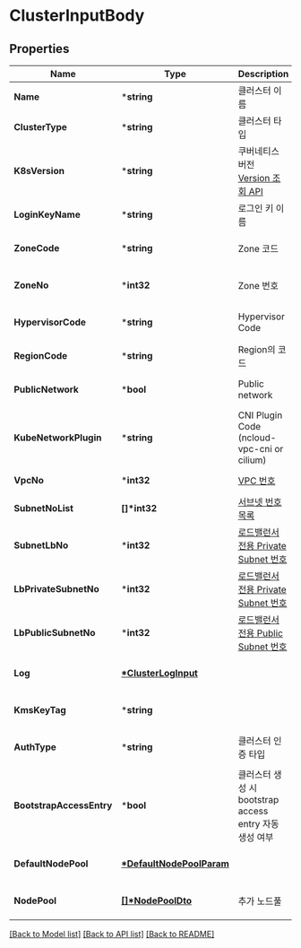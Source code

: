 # ClusterInputBody

## Properties
Name | Type | Description | Notes
------------ | ------------- | ------------- | -------------
**Name** | ***string** | 클러스터 이름 | [default to null]
**ClusterType** | ***string** | 클러스터 타입 | [default to null]
**K8sVersion** | ***string** | 쿠버네티스 버전 [Version 조회 API](/docs/compute-vpckubernetesservice-nksv2#k8sSupportedVersion) | [optional] [default to null]
**LoginKeyName** | ***string** | 로그인 키 이름 | [default to null]
**ZoneCode** | ***string** | Zone 코드 | [optional] [default to null]
**ZoneNo** | ***int32** | Zone 번호 | [optional] [default to null]
**HypervisorCode** | ***string** | Hypervisor Code | [optional] [default to null]
**RegionCode** | ***string** | Region의 코드 | [default to null]
**PublicNetwork** | ***bool** | Public network | [optional] [default to null]
**KubeNetworkPlugin** | ***string** | CNI Plugin Code (ncloud-vpc-cni or cilium) | [optional] [default to null]
**VpcNo** | ***int32** | [VPC 번호](/docs/networking-vpc-vpcmanagement-getvpclist) | [default to null]
**SubnetNoList** | **[]\*int32** | [서브넷 번호 목록](/docs/networking-vpc-subnetmanagement-getsubnetlist) | [default to null]
**SubnetLbNo** | ***int32** | [로드밸런서 전용 Private Subnet 번호](/docs/networking-vpc-subnetmanagement-getsubnetlist) | [optional] [default to null]
**LbPrivateSubnetNo** | ***int32** | [로드밸런서 전용 Private Subnet 번호](/docs/networking-vpc-subnetmanagement-getsubnetlist) | [optional] [default to null]
**LbPublicSubnetNo** | ***int32** | [로드밸런서 전용 Public Subnet 번호](/docs/networking-vpc-subnetmanagement-getsubnetlist) | [optional] [default to null]
**Log** | **[*ClusterLogInput](ClusterLogInput.md)** |  | [optional] [default to null]
**KmsKeyTag** | ***string** |  | [optional] [default to null]
**AuthType** | ***string** | 클러스터 인증 타입 | [optional] [default to null]
**BootstrapAccessEntry** | ***bool** | 클러스터 생성 시 bootstrap access entry 자동 생성 여부 | [optional] [default to null]
**DefaultNodePool** | **[*DefaultNodePoolParam](DefaultNodePoolParam.md)** |  | [optional] [default to null]
**NodePool** | **[[]\*NodePoolDto](NodePoolDto.md)** | 추가 노드풀 | [optional] [default to null]

[[Back to Model list]](../README.md#documentation-for-models) [[Back to API list]](../README.md#documentation-for-api-endpoints) [[Back to README]](../README.md)


